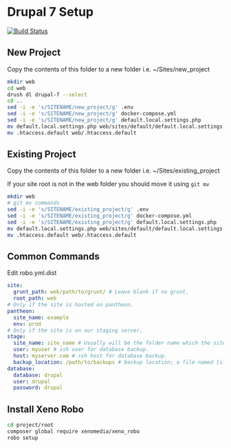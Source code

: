 # Drupal 7 Setup

[![Build Status](https://jenkins4.xenostaging.com/buildStatus/icon?job=xenomedia/SITENAME/master)](https://jenkins4.xenostaging.com/job/xenomedia/job/SITENAME/job/master/)

## New Project

Copy the contents of this folder to a new folder i.e. ~/Sites/new_project

```bash
mkdir web
cd web
drush dl drupal-7 --select
cd ..
sed -i -e 's/SITENAME/new_project/g' .env
sed -i -e 's/SITENAME/new_project/g' docker-compose.yml
sed -i -e 's/SITENAME/new_project/g' default.local.settings.php
mv default.local.settings.php web/sites/default/default.local.settings.php
mv .htaccess.default web/.htaccess.default
```

## Existing Project

Copy the contents of this folder to a new folder i.e. ~/Sites/existing_project

If your site root is not in the web folder you should move it using `git mv`

```bash
mkdir web
# git mv commands
sed -i -e 's/SITENAME/existing_project/g' .env
sed -i -e 's/SITENAME/existing_project/g' docker-compose.yml
sed -i -e 's/SITENAME/existing_project/g' default.local.settings.php
mv default.local.settings.php web/sites/default/default.local.settings.php
mv .htaccess.default web/.htaccess.default
```

## Common Commands

Edit robo.yml.dist

```yml
site:
  grunt_path: web/path/to/grunt/ # Leave blank if no grunt.
  root_path: web
# Only if the site is hosted on pantheon.
pantheon:
  site_name: example
  env: prod
# Only if the site is on our staging server.
stage:
  site_name: site_name # Usually will be the folder name which the site is on staging.
  user: myuser # ssh user for database backup.
  host: myserver.com # ssh host for database backup.
  backup_location: /path/to/backups # backup location; a file named [site_name].sql.gz should exist at this location.
database:
  database: drupal
  user: drupal
  password: drupal

```

## Install Xeno Robo

```bash
cd project/root
composer global require xenomedia/xeno_robo
robo setup
```
